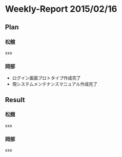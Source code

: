 # Weekly-Report 2015/02/16

## Plan

### 松舘

xxx

### 岡部

* ログイン画面プロトタイプ作成完了
* 現システムメンテナンスマニュアル作成完了

## Result

### 松舘

xxx

### 岡部

xxx
